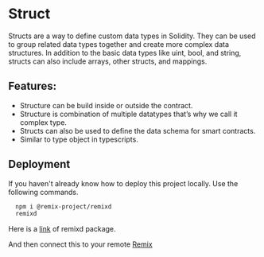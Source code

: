
# Struct

Structs are a way to define custom data types in Solidity. They can be used to group related data types together and create more complex data structures. In addition to the basic data types like uint, bool, and string, structs can also include arrays, other structs, and mappings.
## Features:

- Structure can be build inside or outside the contract.
- Structure is combination of multiple datatypes that’s why we call it complex type. 
- Structs can also be used to define the data schema for smart contracts.
- Similar to type object in typescripts. 
## Deployment

If you haven't already know how to deploy this project locally.
Use the following commands.

```bash
  npm i @remix-project/remixd
  remixd
```
Here is a [link](https://www.npmjs.com/package/@remix-project/remixd) of remixd package.

And then connect this to your remote [Remix](https://remix.ethereum.org/)

